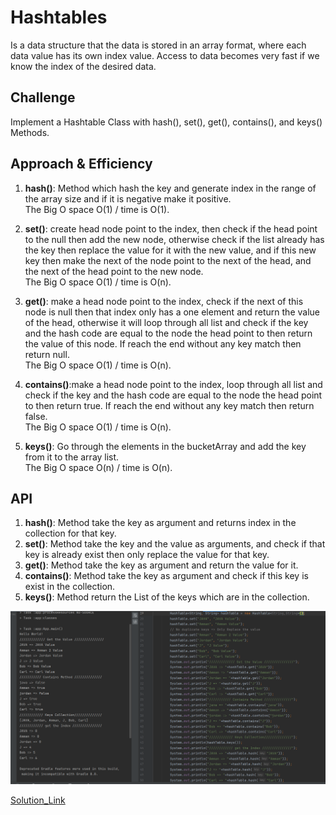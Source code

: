 # Hashtables
<!-- Short summary or background information -->
Is a data structure that the data is stored in an array format, where each data value has its own index value. Access to data becomes very fast if we know the index of the desired data.   
## Challenge
<!-- Description of the challenge -->
Implement a Hashtable Class with hash(), set(), get(), contains(), and keys() Methods. 
## Approach & Efficiency
<!-- What approach did you take? Why? What is the Big O space/time for this approach? -->
1. **hash()**: Method which hash the key and generate index in the range of the array size and if it is negative make it positive.  
The Big O space O(1) / time is O(1).  
  
2. **set()**: create head node point to the index, then check if the head point to the null then add the new node, otherwise check if the list already has the key then replace the value for it with the new value, and if this new key then make the next of the node point to the next of the head, and the next of the head point to the new node.  
The Big O space O(1) / time is O(n).  
  
3. **get()**: make a head node point to the index, check if the next of this node is null then that index only has a one element and return the value of the head, otherwise it will loop through all list and check if the key and the hash code are equal to the node the head point to then return the value of this node. If reach the end without any key match then return null.   
The Big O space O(1) / time is O(n).  
  
4. **contains()**:make a head node point to the index, loop through all list and check if the key and the hash code are equal to the node the head point to then return true. If reach the end without any key match then return false.  
The Big O space O(1) / time is O(n).  
  
5. **keys()**: Go through the elements in the bucketArray and add the key from it to the array list.  
The Big O space O(n) / time is O(n).   


## API
<!-- Description of each method publicly available in each of your hashtable --> 
1. **hash()**: Method take the key as argument and returns index in the collection for that key.  
2. **set()**: Method take the key and the value as arguments, and check if that key is already exist then only replace the value for that key.   
3. **get()**: Method take the key as argument and return the value for it.  
4. **contains()**: Method take the key as argument and check if this key is exist in the collection.  
5. **keys()**: Method return the List of the keys which are in the collection.  
  
![App](./code30.PNG)  

[Solution_Link]()